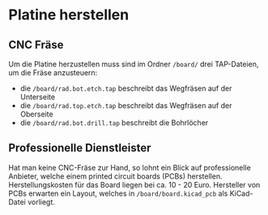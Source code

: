 # Platine herstellen

## CNC Fräse

Um die Platine herzustellen muss sind im Ordner `/board/` drei TAP-Dateien, um die Fräse anzusteuern:

* die `/board/rad.bot.etch.tap` beschreibt das Wegfräsen auf der Unterseite
* die `/board/rad.top.etch.tap` beschreibt das Wegfräsen auf der Oberseite  
* die `/board/rad.bot.drill.tap` beschreibt die Bohrlöcher

## Professionelle Dienstleister

Hat man keine CNC-Fräse zur Hand, so lohnt ein Blick auf professionelle Anbieter, welche einem printed circuit boards (PCBs) herstellen. Herstellungskosten für das Board liegen bei ca. 10 - 20 Euro. Hersteller von PCBs erwarten ein Layout, welches in `/board/board.kicad_pcb` als KiCad-Datei vorliegt.
